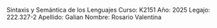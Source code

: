 Sintaxis y Semántica de los Lenguajes
Curso: K2151
Año: 2025
Legajo: 222.327-2
Apellido: Galian
Nombre: Rosario Valentina
